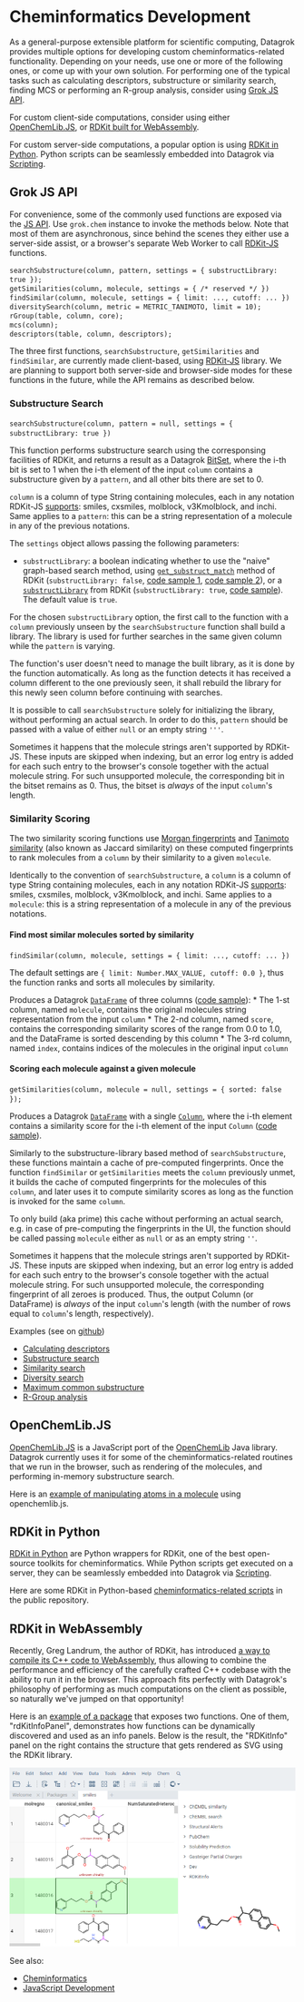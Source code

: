 <!-- TITLE: Cheminformatics -->
<!-- SUBTITLE: -->
 
# Cheminformatics Development

As a general-purpose extensible platform for scientific computing, Datagrok provides multiple options for developing custom cheminformatics-related functionality. Depending on your needs, use one or more of the following ones, or come up with your own solution.
For performing one of the typical tasks such as calculating descriptors, substructure or similarity search, finding MCS or performing an R-group analysis, consider using [Grok JS API](#grok-js-api).

For custom client-side computations, consider using either [OpenChemLib.JS](#openchemlib.js), or [RDKit built for WebAssembly](#rdkit-in-webassembly).

For custom server-side computations, a popular option is using 
[RDKit in Python](#rdkit-in-python). Python scripts can be seamlessly embedded into Datagrok via [Scripting](scripting.md).

## Grok JS API

For convenience, some of the commonly used functions are exposed via the [JS API](js-api.md). Use `grok.chem` instance to invoke the methods below. Note that most of them are asynchronous, since behind the scenes they either use a server-side assist, or a browser's separate Web Worker to call [RDKit-JS](https://github.com/rdkit/RDKitjs) functions.

```
searchSubstructure(column, pattern, settings = { substructLibrary: true });
getSimilarities(column, molecule, settings = { /* reserved */ })
findSimilar(column, molecule, settings = { limit: ..., cutoff: ... })
diversitySearch(column, metric = METRIC_TANIMOTO, limit = 10);
rGroup(table, column, core);
mcs(column);
descriptors(table, column, descriptors);
```

The three first functions, `searchSubstructure`, `getSimilarities` and `findSimilar`, are currently made client-based, using [RDKit-JS](https://github.com/rdkit/RDKitjs) library. We are planning to support both server-side and browser-side modes for these functions in the future, while the API remains as described below.

### Substructure Search

`searchSubstructure(column, pattern = null, settings = { substructLibrary: true })`

This function performs substructure search using the corresponsing facilities of RDKit, and returns a result as a Datagrok [BitSet](js-api.md#bitset), where the i-th bit is set to 1 when the i-th element of the input `column` contains a substructure given by a `pattern`, and all other bits there are set to 0.

`column` is a column of type String containing molecules, each in any notation RDKit-JS [supports](https://github.com/rdkit/rdkit/blob/master/Code/MinimalLib/minilib.h): smiles, cxsmiles, molblock, v3Kmolblock, and inchi. Same applies to a `pattern`: this can be a string representation of a molecule in any of the previous notations.

The `settings` object allows passing the following parameters:

* `substructLibrary`: a boolean indicating whether to use the "naive" graph-based search method, using [`get_substruct_match`](https://www.rdkit.org/docs/source/rdkit.Chem.rdchem.html) method of RDKit (`substructLibrary: false`, [code sample 1](https://public.datagrok.ai/js/samples/domains/chem/substructure-search-simple), [code sample 2](https://public.datagrok.ai/js/samples/domains/chem/substructure-search-library)), or a [`substructLibrary`](http://rdkit.blogspot.com/2018/02/introducing-substructlibrary.html) from RDKit (`substructLibrary: true`, [code sample](https://public.datagrok.ai/js/samples/domains/chem/substructure-search-library)). The default value is `true`.

For the chosen `substructLibrary` option, the first call to the function with a `column` previously unseen by the `searchSubstructure` function shall build a library. The library is used for further searches in the same given column while the `pattern` is varying.

The function's user doesn't need to manage the built library, as it is done by the function automatically. As long as the function detects it has received a column different to the one previously seen, it shall rebuild the library for this newly seen column before continuing with searches.

It is possible to call `searchSubstructure` solely for initializing the library, without performing an actual search. In order to do this, `pattern` should be passed with a value of either `null` or an empty string `'''`.

Sometimes it happens that the molecule strings aren't supported by RDKit-JS. These inputs are skipped when indexing, but an error log entry is added for each such entry to the browser's console together with the actual molecule string. For such unsupported molecule, the corresponding bit in the bitset remains as 0. Thus, the bitset is *always* of the input `column`'s length.  

### Similarity Scoring

The two similarity scoring functions use [Morgan fingerprints](https://www.rdkit.org/docs/GettingStartedInPython.html#morgan-fingerprints-circular-fingerprints) and [Tanimoto similarity](https://en.wikipedia.org/wiki/Chemical_similarity) (also known as Jaccard similarity) on these computed fingerprints to rank molecules from a `column` by their similarity to a given `molecule`.

Identically to the convention of `searchSubstructure`, a `column` is a column of type String containing molecules, each in any notation RDKit-JS [supports](https://github.com/rdkit/rdkit/blob/master/Code/MinimalLib/minilib.h): smiles, cxsmiles, molblock, v3Kmolblock, and inchi. Same applies to a `molecule`: this is a string representation of a molecule in any of the previous notations.

  #### Find most similar molecules sorted by similarity

  `findSimilar(column, molecule, settings = { limit: ..., cutoff: ... })`

  The default settings are `{ limit: Number.MAX_VALUE, cutoff: 0.0 }`, thus the function ranks and sorts all molecules by similarity.

  Produces a Datagrok [`DataFrame`](https://datagrok.ai/js-api/classes/dg.dataframe) of three columns ([code sample](https://public.datagrok.ai/js/samples/domains/chem/similarity-scoring-sorted)):
    * The 1-st column, named `molecule`, contains the original molecules string representation from the input `column`
    * The 2-nd column, named `score`, contains the corresponding similarity scores of the range from 0.0 to 1.0, and the DataFrame is sorted descending by this column
    * The 3-rd column, named `index`, contains indices of the molecules in the original input `column`

  #### Scoring each molecule against a given molecule

  `getSimilarities(column, molecule = null, settings = { sorted: false });`

  Produces a Datagrok [`DataFrame`](https://datagrok.ai/js-api/classes/dg.dataframe) with a single [`Column`](https://datagrok.ai/js-api/classes/dg.column), where the i-th element contains a similarity score for the i-th element of the input `Column` ([code sample](https://public.datagrok.ai/js/samples/domains/chem/similarity-scoring-scores)). 

Similarly to the substructure-library based method of `searchSubstructure`, these functions maintain a cache of pre-computed fingerprints. Once the function `findSimilar` or `getSimilarities` meets the `column` previously unmet, it builds the cache of computed fingerprints for the molecules of this `column`, and later uses it to compute similarity scores as long as the function is invoked for the same `column`.

To only build (aka prime) this cache without performing an actual search, e.g. in case of pre-computing the fingerprints in the UI, the function should be called passing `molecule` either as `null` or as an empty string `''`.

Sometimes it happens that the molecule strings aren't supported by RDKit-JS. These inputs are skipped when indexing, but an error log entry is added for each such entry to the browser's console together with the actual molecule string. For such unsupported molecule, the corresponding fingerprint of all zeroes is produced. Thus, the output Column (or DataFrame) is *always* of the input `column`'s length (with the number of rows equal to `column`'s length, respectively).  

Examples (see on [github](https://github.com/datagrok-ai/public/tree/master/packages/ApiSamples/scripts/domains/chem))
* [Calculating descriptors](https://public.datagrok.ai/js/samples/domains/chem/descriptors)
* [Substructure search](https://public.datagrok.ai/js/samples/domains/chem/substructure-search)
* [Similarity search](https://public.datagrok.ai/js/samples/domains/chem/similarity-search)
* [Diversity search](https://public.datagrok.ai/js/samples/domains/chem/diversity-search)
* [Maximum common substructure](https://public.datagrok.ai/js/samples/domains/chem/mcs)
* [R-Group analysis](https://public.datagrok.ai/js/samples/domains/chem/r-group)

## OpenChemLib.JS

[OpenChemLib.JS](https://github.com/cheminfo/openchemlib-js) is a JavaScript port of the 
[OpenChemLib](https://github.com/actelion/openchemlib) Java library. Datagrok currently uses it
for some of the cheminformatics-related routines that we run in the browser, such as
rendering of the molecules, and performing in-memory substructure search. 

Here is an [example of manipulating atoms in a molecule](https://public.datagrok.ai/js/samples/domains/chem/mol-atoms-bonds) using openchemlib.js.

## RDKit in Python

[RDKit in Python](https://www.rdkit.org/docs/GettingStartedInPython.html) are Python wrappers for 
RDKit, one of the best open-source toolkits for cheminformatics. While Python scripts get executed
on a server, they can be seamlessly embedded into Datagrok via [Scripting](scripting.md).  

Here are some RDKit in Python-based [cheminformatics-related scripts](https://github.com/datagrok-ai/public/tree/master/packages/ChemScripts/scripts/python)
in the public repository.

## RDKit in WebAssembly

Recently, Greg Landrum, the author of RDKit, has introduced 
[a way to compile its C++ code to WebAssembly](http://rdkit.blogspot.com/2019/11/introducing-new-rdkit-javascript.html),
thus allowing to combine the performance and efficiency of the carefully crafted C++ codebase with the ability to
run it in the browser. This approach fits perfectly with Datagrok's philosophy of performing as much 
computations on the client as possible, so naturally we've jumped on that opportunity!

Here is an [example of a package](https://github.com/datagrok-ai/public/tree/master/packages/RDKitDemo) 
that exposes two functions. One of them, "rdKitInfoPanel", demonstrates how functions can be dynamically
discovered and used as an info panels. Below is the result, the "RDKitInfo" panel on the right
contains the structure that gets rendered as SVG using the RDKit library.

![](rdkit-info-panel.png)  

See also:
* [Cheminformatics](../domains/chem/cheminformatics.md)
* [JavaScript Development](develop.md)
